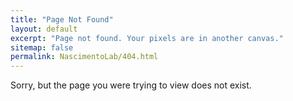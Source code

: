 ```yaml
---
title: "Page Not Found"
layout: default
excerpt: "Page not found. Your pixels are in another canvas."
sitemap: false
permalink: NascimentoLab/404.html
---
```


Sorry, but the page you were trying to view does not exist.
